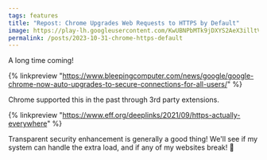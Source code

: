 ```yaml
---
tags: features
title: "Repost: Chrome Upgrades Web Requests to HTTPS by Default"
image: https://play-lh.googleusercontent.com/KwUBNPbMTk9jDXYS2AeX3illtVRTkrKVh5xR1Mg4WHd0CG2tV4mrh1z3kXi5z_warlk=w600-h300-pc0xffffff-pd
permalink: /posts/2023-10-31-chrome-https-default
---
```


A long time coming!

{% linkpreview "https://www.bleepingcomputer.com/news/google/google-chrome-now-auto-upgrades-to-secure-connections-for-all-users/" %}

Chrome supported this in the past through 3rd party extensions.

{% linkpreview "https://www.eff.org/deeplinks/2021/09/https-actually-everywhere" %}

Transparent security enhancement is generally a good thing! We'll see if my system can handle the extra load, and if any of my websites break! 🤬
